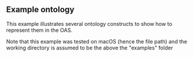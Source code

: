 ## Example ontology

This example illustrates several ontology constructs to show how to represent them in the OAS.

Note that this example was tested on macOS (hence the file path) and the working directory is assumed to be the above the "examples" folder
